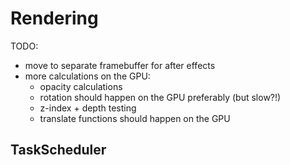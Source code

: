 Rendering
===
TODO:
- move to separate framebuffer for after effects
- more calculations on the GPU:
  - opacity calculations
  - rotation should happen on the GPU preferably (but slow?!)
  - z-index + depth testing
  - translate functions should happen on the GPU

TaskScheduler
---
